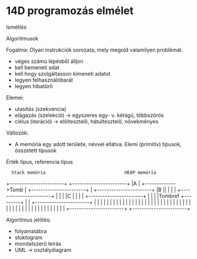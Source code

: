 # 14D programozás elmélet

Ismétlés

Algoritmusok

Fogalma: Olyan instrukciók sorozata, mely megold valamilyen problémát.

- véges számú lépésből álljon
- kell bemeneti adat
- kell hogy szolgáltasson kimeneti adatot
- legyen felhasználóbarát
- legyen hibatűrő 

Elemei:
- utasítás (szekvencia)
- elágazás (szelekció) -> egyszeres egy- v. kétágú, többszörös
- ciklus (iteráció) -> elöltesztelő, hátultesztelő, növekményes 

Változók:

- A memória egy adott területe, névvel ellátva.
 Elemi (primitív) típusok, összetett típusok

Érték típus, referencia típus


      Stack memória                              HEAP memória
+-----------------------+                       +-----------------------+
|A                      |         +------------->Tomb                   |
+-----------------------+         |             +-----------------------+
|B                     ||         |             |                       |
+-----------------------+         |             |                       |
|C                      |         |             |                       |
+-----------------------+         |             |                       |
|Tombref                +---------+             |                       |
+-----------------------+                       |                       |
|                       |                       |                       |
|                       |                       |                       |
|                       |                       |                       |
|                       |                       |                       |
|                       |                       |                       |
|                       |                       |                       |
|                       |                       |                       |
|                       |                       |                       |
|                       |                       |                       |
|                       |                       |                       |
|                       |                       |                       |
|                       |                       |                       |
+-----------------------+                       +-----------------------+


Algoritmus jelölés:

- folyamatábra
- stuktogram
- mondatszerű leírás
- UML -> osztálydiagram



